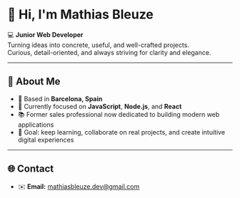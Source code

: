 # 👋 Hi, I'm Mathias Bleuze

💻 **Junior Web Developer**  
Turning ideas into concrete, useful, and well-crafted projects.  
Curious, detail-oriented, and always striving for clarity and elegance.

---

## 🧠 About Me  
- 📍 Based in **Barcelona, Spain**  
- 🚀 Currently focused on **JavaScript**, **Node.js**, and **React**  
- 📚 Former sales professional now dedicated to building modern web applications  
- 🎯 Goal: keep learning, collaborate on real projects, and create intuitive digital experiences  

---

## 🌐 Contact  
- ✉️ **Email:** mathiasbleuze.dev@gmail.com

<!--
**Mathi-Bl/Mathi-Bl** is a ✨ _special_ ✨ repository because its `README.md` (this file) appears on your GitHub profile.

Here are some ideas to get you started:

- 🔭 I’m currently working on ...
- 🌱 I’m currently learning ...
- 👯 I’m looking to collaborate on ...
- 🤔 I’m looking for help with ...
- 💬 Ask me about ...
- 📫 How to reach me: ...
- 😄 Pronouns: ...
- ⚡ Fun fact: ...
- 💼 [LinkedIn](https://www.linkedin.com/in/mathiasbleuze)
> “Code is like humor. When you have to explain it, it’s bad.” — Cory House
-->
